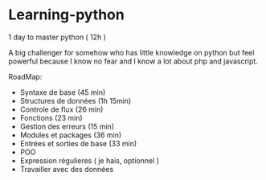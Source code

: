# Learning-python
1 day to master python ( 12h )

A big challenger for somehow who has little knowledge on python but feel powerful because I know no fear and I know a lot about php and javascript.

RoadMap: 
  - Syntaxe de base (45 min)
  - Structures de données (1h 15min)
  - Controle de flux (26 min)
  - Fonctions (23 min)
  - Gestion des erreurs (15 min)
  - Modules et packages (36 min)
  - Entrées et sorties de base (33 min)
  - POO
  - Expression régulieres ( je hais, optionnel )
  - Travailler avec des données
